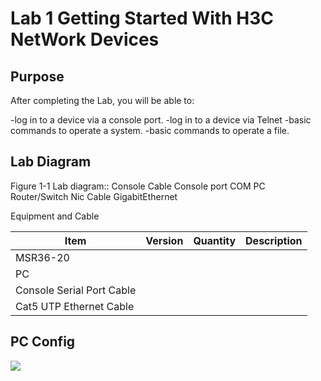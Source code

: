 # Lab 1 Getting Started With H3C NetWork Devices

## Purpose

After completing the Lab, you will be able to:

-log in to a device via a console port.
-log in to a device via Telnet
-basic commands to operate a system.
-basic commands to operate a file.

## Lab Diagram

Figure 1-1 Lab diagram::
         Console Cable          Console port
     COM
  PC                                          Router/Switch 
     Nic     Cable              GigabitEthernet

Equipment and Cable

Item                      |  Version  | Quantity  | Description   
--------------------------|-----------|-----------|-----------------
MSR36-20                  |
PC                        |
Console Serial Port Cable |
Cat5 UTP Ethernet Cable   |

## PC Config

![](https://90apt.com/usr/uploads/2023/05/3571188184.png)


